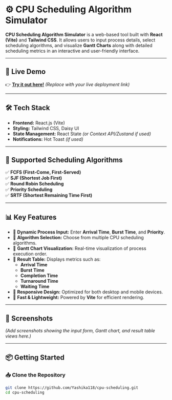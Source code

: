 # ⚙️ CPU Scheduling Algorithm Simulator

**CPU Scheduling Algorithm Simulator** is a web-based tool built with **React (Vite)** and **Tailwind CSS**. It allows users to input process details, select scheduling algorithms, and visualize **Gantt Charts** along with detailed scheduling metrics in an interactive and user-friendly interface.

---

## 🚀 Live Demo

👉 [**Try it out here!**](http://schedulify-nine.vercel.app) *(Replace with your live deployment link)*  

---

## 🛠️ Tech Stack

- **Frontend:** React.js (Vite)  
- **Styling:** Tailwind CSS, Daisy UI  
- **State Management:** React State *(or Context API/Zustand if used)*  
- **Notifications:** Hot Toast *(if used)*  

---

## 📑 Supported Scheduling Algorithms

✅ **FCFS (First-Come, First-Served)**  
✅ **SJF (Shortest Job First)**  
✅ **Round Robin Scheduling**  
✅ **Priority Scheduling**  
✅ **SRTF (Shortest Remaining Time First)**  

---

## 📊 Key Features

- 🔹 **Dynamic Process Input:** Enter **Arrival Time**, **Burst Time**, and **Priority**.  
- 🔹 **Algorithm Selection:** Choose from multiple CPU scheduling algorithms.  
- 🔹 **Gantt Chart Visualization:** Real-time visualization of process execution order.  
- 🔹 **Result Table:** Displays metrics such as:  
   - **Arrival Time**  
   - **Burst Time**  
   - **Completion Time**  
   - **Turnaround Time**  
   - **Waiting Time**  
- 🔹 **Responsive Design:** Optimized for both desktop and mobile devices.  
- 🔹 **Fast & Lightweight:** Powered by **Vite** for efficient rendering.  

---

## 📸 Screenshots

*(Add screenshots showing the input form, Gantt chart, and result table views here.)*

---

## 📦 Getting Started

### 📥 Clone the Repository
```bash
git clone https://github.com/Yashika118/cpu-scheduling.git
cd cpu-scheduling
